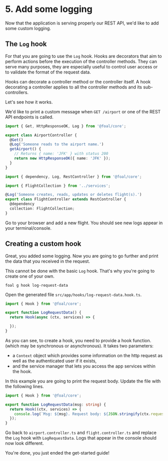 # 5. Add some logging

Now that the application is serving properly our REST API, we'd like to add some custom logging.

## The `Log` hook

For that you are going to use the `Log` hook. Hooks are decorators that aim to perform actions before the execution of the controller methods. They can serve many purposes, they are especially useful to control user access or to validate the format of the request data.

Hooks can decorate a controller method or the controller itself. A hook decorating a controller applies to all the controller methods and its sub-controllers.

Let's see how it works.

We'd like to print a custom message when `GET /airport` or one of the REST API endpoints is called.

```typescript
import { Get, HttpResponseOK, Log } from '@foal/core';

export class AirportController {
  @Get()
  @Log('Someone reads to the airport name.')
  getAirport() {
    // Returns { name: 'JFK' } with status 200
    return new HttpResponseOK({ name: 'JFK' });
  }
}
```

```typescript
import { dependency, Log, RestController } from '@foal/core';

import { FlightCollection } from '../services';

@Log('Someone creates, reads, updates or deletes flight(s).')
export class FlightController extends RestController {
  @dependency
  collection: FlightCollection;
}
```

Go to your browser and add a new flight. You should see new logs appear in your terminal/console.

## Creating a custom hook

Great, you added some logging. Now you are going to go further and print the data that you received in the request.

This cannot be done with the basic `Log` hook. That's why you're going to create one of your own.

```shell
foal g hook log-request-data
```

Open the generated file `src/app/hooks/log-request-data.hook.ts`.

```typescript
import { Hook } from '@foal/core';

export function LogRequestData() {
  return Hook(async (ctx, services) => {

  });
}
```

As you can see, to create a hook, you need to provide a hook function. (which may be synchronous or asynchronous). It takes two parameters:
- a `Context` object which provides some information on the http request as well as the authenticated user if it exists,
- and the service manager that lets you access the app services within the hook.

In this example you are going to print the request body. Update the file with the following lines.

```typescript
import { Hook } from '@foal/core';

export function LogRequestData(msg: string) {
  return Hook((ctx, services) => {
    console.log(`Msg: ${msg}. Request body: ${JSON.stringify(ctx.request.body)}`);
  });
}
```

Go back to `airport.controller.ts` and `flight.controller.ts` and replace the `Log` hook with `LogRequestData`. Logs that appear in the console should now look different.

You're done, you just ended the get-started guide!
